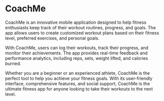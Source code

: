 # CoachMe

CoachMe is an innovative mobile application designed to help fitness enthusiasts keep track of their workout routines, progress, and goals. The app allows users to create customized workout plans based on their fitness level, preferred exercises, and personal goals. 

With CoachMe, users can log their workouts, track their progress, and monitor their achievements. The app provides real-time feedback and performance analytics, including reps, sets, weight lifted, and calories burned.

Whether you are a beginner or an experienced athlete, CoachMe is the perfect tool to help you achieve your fitness goals. With its user-friendly interface, comprehensive features, and social support, CoachMe is the ultimate fitness app for anyone looking to take their workouts to the next level.
